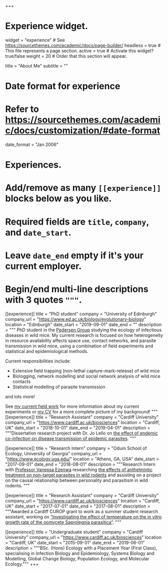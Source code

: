 +++
# Experience widget.
widget = "experience"  # See https://sourcethemes.com/academic/docs/page-builder/
headless = true  # This file represents a page section.
active = true  # Activate this widget? true/false
weight = 20  # Order that this section will appear.

title = "About Me"
subtitle = ""

# Date format for experience
#   Refer to https://sourcethemes.com/academic/docs/customization/#date-format
date_format = "Jan 2006"

# Experiences.
#   Add/remove as many `[[experience]]` blocks below as you like.
#   Required fields are `title`, `company`, and `date_start`.
#   Leave `date_end` empty if it's your current employer.
#   Begin/end multi-line descriptions with 3 quotes `"""`.

[[experience]]
  title = "PhD student"
  company = "University of Edinburgh"
  company_url = "https://www.ed.ac.uk/biology/evolutionary-biology"
  location = "Edinburgh"
  date_start = "2019-09-01"
  date_end = ""
  description = """
  PhD student in the [Pedersen Group](http://pedersen.bio.ed.ac.uk/) studying the ecology of infectious diseases in wild mice. My current research is focused on how heterogeneity in resource availability affects space use, contact networks, and parasite transmission in wild mice, using a combination of field experiments and statistical and epidemiological methods.
  
  Current responsibilities include:
  
  * Extensive field trapping (non-lethal capture-mark-release) of wild mice
  * Biologging, network modelling and social network analysis of wild mice contacts
  * Statistical modelling of parasite transmission  
  
  and lots more!  
  
  See [my current field work](/project/current-work/) for more information about my current experiments or [my CV](/files/sam-hillman-cv.pdf) for a more complete picture of my background!
  """
[[experience]]
  title = "Research Assistant"
  company = "Cardiff University"
  company_url = "https://www.cardiff.ac.uk/biosciences"
  location = "Cardiff, UK"
  date_start = "2018-10-01"
  date_end = "2019-04-01"
  description = """Dissertation research project with Dr. Jo Lello on [the effect of endemic co-infection on disease transmission of epidemic parasites](/project/cockroaches/). """
  
[[experience]]
  title = "Research Intern"
  company = "Odum School of Ecology, University of Georgia"
  company_url = "https://www.ecology.uga.edu/"
  location = "Athens, GA, USA"
  date_start = "2017-09-01"
  date_end = "2018-08-01"
  description = """Research Intern with [Professor Vanessa Ezenwa](http://ezenwalab.uga.edu/) researching  [the effects of anthelmintic treatment on non-target parasites in wild rodents](/project/cotton-rats/) and assisting on a project on the causal relationship between personality and parasitism in wild rodents. """

[[experience]]
  title = "Research Assistant"
  company = "Cardiff University"
  company_url = "https://www.cardiff.ac.uk/biosciences"
  location = "Cardiff, UK"
  date_start = "2017-07-01"
  date_end = "2017-08-01"
  description = """Awarded a Cardiff CUROP grant to work as a summer student research assistant, working on [“Investigating the effect of temperature on the in vitro growth rate of the oomycete Saprolegnia parasitica”](/project/sapro/). """
  
[[experience]]
  title = "Undergraduate student"
  company = "Cardiff University"
  company_url = "https://www.cardiff.ac.uk/biosciences"
  location = "Cardiff, UK"
  date_start = "2015-09-01"
  date_end = "2019-06-01"
  description = """BSc. (Hons) Ecology with a Placement Year (First Class), specialising in Infection Biology and Epidemiology, Systems Biology and Modelling, Global Change Biology, Population Ecology, and Molecular Ecology."""
+++
